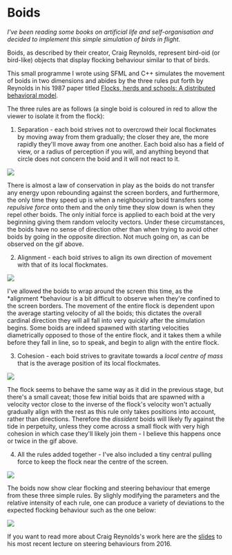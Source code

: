 # Boids

*I've been reading some books on artificial life and self-organisation and decided to implement this simple simulation of birds in flight.*

Boids, as described by their creator, Craig Reynolds, represent bird-oid (or bird-like) objects that display flocking behaviour similar to that of birds.

This small programme I wrote using SFML and C++ simulates the movement of boids in two dimensions and abides by the three rules put forth by Reynolds in his 1987 paper titled [Flocks, herds and schools: A distributed behavioral model](https://dl.acm.org/doi/10.1145/37401.37406).

The three rules are as follows (a single boid is coloured in red to allow the viewer to isolate it from the flock):


1. Separation - each boid strives not to overcrowd their local flockmates by moving away from them gradually; the closer they are, the more rapidly they'll move away from one another. Each boid also has a field of view, or a radius of perception if you will, and anything beyond that circle does not concern the boid and it will not react to it.

![](gifs/separation.gif)

There is almost a law of conservation in play as the boids do not transfer any energy upon rebounding against the screen borders, and furthermore, the only time they speed up is when a neighbouring boid transfers some *repulsive force* onto them and the only time they slow down is when they repel other boids. The only initial force is applied to each boid at the very beginning giving them random velocity vectors. Under these circumstances, the boids have no sense of direction other than when trying to avoid other boids by going in the opposite direction. Not much going on, as can be observed on the gif above.

2. Alignment - each boid strives to align its own direction of movement with that of its local flockmates.

![](gifs/alignment.gif)

I've allowed the boids to wrap around the screen this time, as the *alignment *behaviour is a bit difficult to observe when they're confined to the screen borders. The movement of the entire flock is dependent upon the average starting velocity of all the boids; this dictates the overall cardinal direction they will all fall into very quickly after the simulation begins. Some boids are indeed spawned with starting velocities diametrically opposed to those of the entire flock, and it takes them a while before they fall in line, so to speak, and begin to align with the entire flock.

3. Cohesion - each boid strives to gravitate towards a *local centre of mass* that is the average position of its local flockmates.

![](gifs/cohesion.gif)

The flock seems to behave the same way as it did in the previous stage, but there's a small caveat; those few initial boids that are spawned with a velocity vector close to the inverse of the flock's velocity won't actually gradually align with the rest as this rule only takes positions into account, rather than directions. Therefore the *dissident* boids will likely fly against the tide in perpetuity, unless they come across a small flock with very high cohesion in which case they'll likely join them - I believe this happens once or twice in the gif above.

4. All the rules added together - I've also included a tiny central pulling force to keep the flock near the centre of the screen.

![](gifs/final.gif)

The boids now show clear flocking and steering behaviour that emerge from these three simple rules. By slighly modifying the parameters and the relative intensity of each rule, one can produce a variety of deviations to the expected flocking behaviour such as the one below:

![](gifs/variation.gif)

If you want to read more about Craig Reynolds's work here are the [slides](2016_UCSC_Steering_Behaviors.pdf) to his most recent lecture on steering behaviours from 2016.
